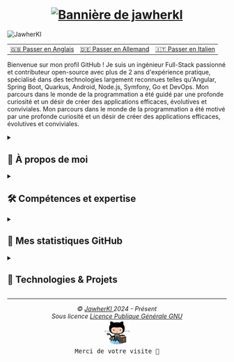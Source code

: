 <h1 align="center">
  <a href="https://git.io/typing-svg">
    <img src="https://readme-typing-svg.demolab.com?font=Fira+Code&weight=700&size=25&duration=2000&pause=1000&color=0785fb&vCenter=true&random=false&width=500&height=30&lines=Bonjour+%2C+je+suis+Jawher+%F0%9F%91%8B%F0%9F%8F%BB;Ingenieur+logiciel+%F0%9F%91%A8%E2%80%8D%F0%9F%92%BB;Contributeur+open+source+%F0%9F%9A%A9" alt="Bannière de jawherkl" />
  </a>
</h1>

<p align="left"> 
<img src="https://komarev.com/ghpvc/?username=JawherKl&label=Profile%20views&color=084777&style=flat" alt="JawherKl" /> 
</p>

<table>
    <tr>
      <td align="center">
        <a href="README.md">🇬🇧 Passer en Anglais</a>
      </td>
      <td align="center">
        <a href="README_de.md">🇩🇪 Passer en Allemand</a>
      </td>
      <td align="center">
        <a href="README_it.md">🇮🇹 Passer en Italien</a>
      </td>
  </tr>
</table>

<p align="left"> 
Bienvenue sur mon profil GitHub ! Je suis un ingénieur Full-Stack passionné et contributeur open-source avec plus de 2 ans d'expérience pratique, spécialisé dans des technologies largement reconnues telles qu'Angular, Spring Boot, Quarkus, Android, Node.js, Symfony, Go et DevOps. Mon parcours dans le monde de la programmation a été guidé par une profonde curiosité et un désir de créer des applications efficaces, évolutives et conviviales. 
Mon parcours dans le monde de la programmation a été motivé par une profonde curiosité et un désir de créer des applications efficaces, évolutives et conviviales.

<details close> 
  <summary><h2>🌟 À propos de moi</h2></summary>

  - 💻 Je me spécialise en JS, PHP et Java, mais j'aime aussi explorer d'autres technologies et langages. 
  - 🚀 Je suis toujours désireux d'apprendre de nouvelles choses et de relever de nouveaux défis. Je suis toujours désireux d'apprendre de nouvelles choses et de relever de nouveaux défis. 
  - 🎓 Je crois au pouvoir du partage de connaissances et de l'open source. 
</details>

<details close> 
  <summary><h2>🛠️ Compétences et expertise</h2></summary>

  - **Backend :** Node.js, Express.js, NestJS, Go, Symfony. 
    - **Frontend :** Angular, HTML, SCSS, CSS, Bootstrap. 
    - **Langages de programmation :** JavaScript, TypeScript, Php, Python, Go, C++. 
    - **Bases de données :** PostgreSQL, MySQL, MongoDB, Firebase, SQLite. 
    - **Outils :** Git, Docker, K8s, Jenkins, Lens, Kafka, Redis, Argocd, Portainer, ELK-Stack, Grafana, Graylog, Prometheus. 
    - **Langues :** Anglais, Français, Arabe.

  <img src="assets/devTools.png" alt="devTools"/> 
  <br><br> 
  💡 Je m'épanouis dans les défis et j'aime apprendre de nouvelles technologies pour résoudre des problèmes complexes. Je m'épanouis face aux défis et j'aime apprendre de nouvelles technologies pour résoudre des problèmes complexes. Je suis toujours désireux de collaborer sur des projets passionnants et de contribuer à la communauté technologique. 
</details> 
  
<details close> 
  <summary><h2>🔭 Mes statistiques GitHub</h2></summary>
  <p align="center"> 
    <img src="https://github-readme-stats.vercel.app/api/top-langs/?username=JawherKl&layout=compact&theme=algolia&langs_count=20" alt="JawherKl"/>&nbsp;&nbsp;&nbsp;
    <img src="https://github-readme-stats.vercel.app/api?username=JawherKl&show_icons=true&locale=en&show=prs_merged,prs_merged_percentage&theme=algolia" alt="JawherKl"/>
    <br><br>
    <img src="https://github-profile-trophy.vercel.app/?username=JawherKl&theme=algolia&column=5&margin-w=15&margin-h=15" alt="JawherKl"/>
    <br><br>
    <img src="https://github-readme-streak-stats-git-main-davids-projects-ad77adcc.vercel.app/?user=JawherKl&theme=algolia&card_width=800" alt="JawherKl"/>
    <br><br>
    <img src="./profile-3d-contrib/profile-3d-contrib.svg" alt="JawherKl"/>
    <br><br>
    <img src="https://github-readme-activity-graph.vercel.app/graph/?username=JawherKl&bg_color=RRGGBBAA&title_color=00aeff&color=00aeff&line=00aeff&point=2ddc97&hide_border=true&custom_title=Contribution%E2%A0%80Graph" alt="JawherKl"/>
    <a href="https://app.daily.dev/jawher62"><img src="https://api.daily.dev/devcards/v2/Tflf66qLrhQ3HGtLrchsW.png?type=wide&r=5q2" width="652" alt="jawher's Dev Card"/></a>
    <p align="center">📫 Connectons-nous et construisons quelque chose d'incroyable ensemble ! </p> 
  </p>
</details>

<details close>
 <summary><h2>🚀 Technologies & Projets</h2></summary> 
 Je me spécialise dans la création d'applications évolutives, de services backend et de solutions DevOps en utilisant une variété de technologies modernes. 
  
 #### **💻 Développement Backend (70%):** 
 - **Node.js (Express.js et NestJS)** – Création d'API RESTful et GraphQL efficaces et évolutives. 
  - **Go (Golang)** – Création de services backend haute performance. 
  - **Symfony** – Développement d'applications web robustes en utilisant PHP. 

 #### **☁️ DevOps et Cloud (15%):** 
 - **Kubernetes, Docker, ArgoCD, Jenkins** – Gestion des pipelines CI/CD et des applications conteneurisées. 
  - **Kafka, Redis, ELK-Stack, Prometheus, Grafana** – Assurer l'observabilité et la haute disponibilité. 
  
 #### **🤖 IA et Grands Modèles de Langage (LLM) (10%):** 
 - Expérimenter avec les **LLMs** pour des applications pilotées par l'IA. 
  - Mise en œuvre de **solutions basées sur le ML et l'IA** en utilisant Python et les services cloud. 
    
 #### **🎨 Développement Frontend (5%):** 
 - **Angular** – Création d'applications web dynamiques et interactives. 
  
  
 💡 **Explorez mes dépôts** pour voir des projets utilisant ces technologies !

</details>

***

<p align="center"> 
  <i>&copy; <a href="https://github.com/JawherKl/"> JawherKl </a> 2024 - Présent </i><br>
  <i> Sous licence <a href="https://github.com/JawherKl/JawherKl/tree/master/LICENSE"> Licence Publique Générale GNU</a></i><br>
  <a href="https://octodex.github.com/swagtocat/"> <img src="assets/swagtocat.png" width="60" height="60" /></a><br> 
  <kbd>Merci de votre visite 🙂</kbd>
</p>
